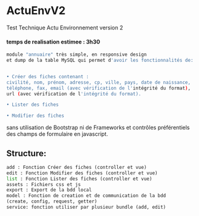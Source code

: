 # ActuEnvV2
Test Technique Actu Environnement version 2
#### temps de realisation estimee : 3h30

```bash
module "annuaire" très simple, en responsive design 
et dump de la table MySQL qui permet d'avoir les fonctionnalités de:


• Créer des fiches contenant :
civilité, nom, prénom, adresse, cp, ville, pays, date de naissance, 
téléphone, fax, email (avec vérification de l'intégrité du format), 
url (avec vérification de l'intégrité du format).

• Lister des fiches

• Modifier des fiches
```

sans utilisation de Bootstrap ni de Frameworks et contrôles préférentiels des champs de formulaire en javascript.


## Structure:
```python
add : Fonction Créer des fiches (controller et vue)
edit : Fonction Modifier des fiches (controller et vue)
list : Fonction Lister des fiches (controller et vue)
assets : Fichiers css et js
export : Export de la bdd local
model : Fonction de creation et de communication de la bdd 
(create, config, request, getter)
service: fonction utiliser par plusieur bundle (add, edit)
```
